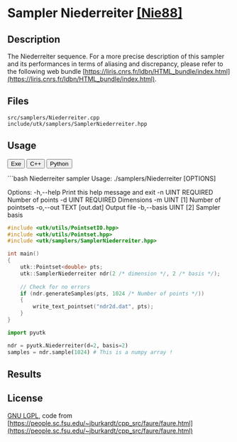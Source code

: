 # Sampler Niederreiter [[Nie88]](https://www.sciencedirect.com/science/article/pii/0022314X8890025X)

## Description


The Niederreiter sequence.  For a more precise description of this sampler and its performances in terms of aliasing and discrepancy, please refer to the following web bundle [https://liris.cnrs.fr/ldbn/HTML_bundle/index.html](https://liris.cnrs.fr/ldbn/HTML_bundle/index.html).

## Files

```
src/samplers/Niederreiter.cpp  
include/utk/samplers/SamplerNiederreiter.hpp
```

## Usage

<button class="tablink exebutton" onclick="openCode('exe', this)" markdown="1">Exe</button> 
<button class="tablink cppbutton" onclick="openCode('cpp', this)" markdown="1">C++</button> 
<button class="tablink pybutton" onclick="openCode('py', this)" markdown="1">Python</button> 
<br/>
  

<div class="exe tabcontent">
```bash
Niederreiter sampler
Usage: ./samplers/Niederreiter [OPTIONS]

Options:
  -h,--help                   Print this help message and exit
  -n UINT REQUIRED            Number of points
  -d UINT REQUIRED            Dimensions
  -m UINT [1]                 Number of pointsets
  -o,--out TEXT [out.dat]     Output file
  -b,--basis UINT [2]         Sampler basis
</div>

<div class="cpp tabcontent">

```  cpp
#include <utk/utils/PointsetIO.hpp>
#include <utk/utils/Pointset.hpp>
#include <utk/samplers/SamplerNiederreiter.hpp>

int main()
{
    utk::Pointset<double> pts;
    utk::SamplerNiederreiter ndr(2 /* dimension */, 2 /* basis */);
    
    // Check for no errors
    if (ndr.generateSamples(pts, 1024 /* Number of points */))
    {
        write_text_pointset("ndr2d.dat", pts);
    }
}
```  

</div>

<div class="py tabcontent">

``` python
import pyutk

ndr = pyutk.Niederreiter(d=2, basis=2)
samples = ndr.sample(1024) # This is a numpy array !
```  

</div>

## Results

<div class="results"></div>
<script>
  window.addEventListener('DOMContentLoaded', function() { show_results(); }); 
</script>

## License

[GNU LGPL](https://people.sc.fsu.edu/~jburkardt/txt/gnu_lgpl.txt), code from [https://people.sc.fsu.edu/~jburkardt/cpp_src/faure/faure.html](https://people.sc.fsu.edu/~jburkardt/cpp_src/faure/faure.html)